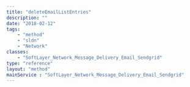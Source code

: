 ```yaml
---
title: "deleteEmailListEntries"
description: ""
date: "2018-02-12"
tags:
    - "method"
    - "sldn"
    - "Network"
classes:
    - "SoftLayer_Network_Message_Delivery_Email_Sendgrid"
type: "reference"
layout: "method"
mainService : "SoftLayer_Network_Message_Delivery_Email_Sendgrid"
---
```


